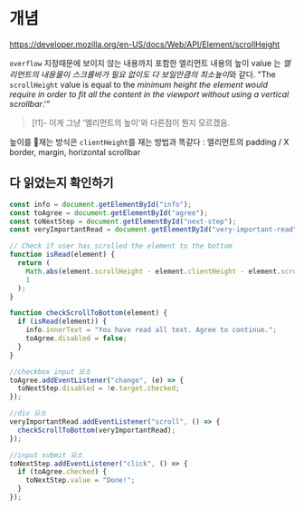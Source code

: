 # 개념
https://developer.mozilla.org/en-US/docs/Web/API/Element/scrollHeight

`overflow` 지정때문에 보이지 않는 내용까지 포함한 엘리먼트 내용의 높이
value 는 *엘리먼트의 내용물이 스크롤바가 필요 없이도 다 보일만큼의 최소높이*와 같다.
"The `scrollHeight` value is equal to the *minimum height the element would require in order to fit all the content in the viewport without using a vertical scrollbar*.'"
> [!1]- 이게 그냥 '엘리먼트의 높이'와 다른점이 뭔지 모르겠음.

높이를 재는 방식은 `clientHeight`를 재는 방법과 똑같다 : 엘리먼트의 padding / X border, margin, horizontal scrollbar

## 다 읽었는지 확인하기
```js
const info = document.getElementById("info");
const toAgree = document.getElementById("agree");
const toNextStep = document.getElementById("next-step");
const veryImportantRead = document.getElementById("very-important-read");

// Check if user has scrolled the element to the bottom
function isRead(element) {
  return (
    Math.abs(element.scrollHeight - element.clientHeight - element.scrollTop) <=
    1
  );
}

function checkScrollToBottom(element) {
  if (isRead(element)) {
    info.innerText = "You have read all text. Agree to continue.";
    toAgree.disabled = false;
  }
}

//checkbox input 요소
toAgree.addEventListener("change", (e) => {
  toNextStep.disabled = !e.target.checked;
});

//div 요소
veryImportantRead.addEventListener("scroll", () => {
  checkScrollToBottom(veryImportantRead);
});

//input submit 요소
toNextStep.addEventListener("click", () => {
  if (toAgree.checked) {
    toNextStep.value = "Done!";
  }
});
```



